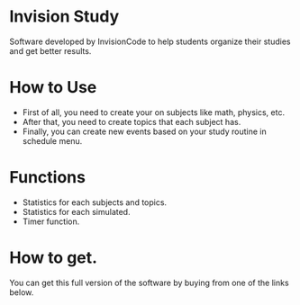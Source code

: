 # Invision Study
 Software developed by InvisionCode to help students organize their studies and get better results.
# How to Use
* First of all, you need to create your on subjects like math, physics, etc.
* After that, you need to create topics that each subject has.
* Finally, you can create new events based on your study routine in schedule menu.
# Functions
* Statistics for each subjects and topics.
* Statistics for each simulated.
* Timer function.

# How to get.
You can get this full version of the software by buying from one of the links below.
